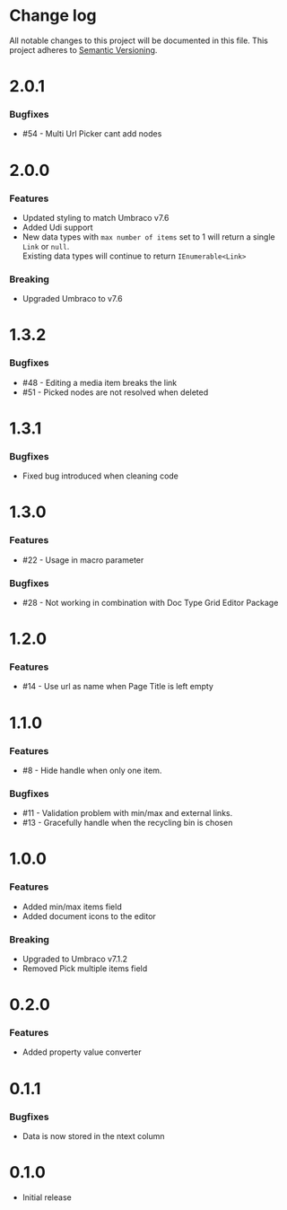 # Change log
All notable changes to this project will be documented in this file.
This project adheres to [Semantic Versioning](http://semver.org/).

# 2.0.1
### Bugfixes

  * #54 - Multi Url Picker cant add nodes

# 2.0.0
### Features

  * Updated styling to match Umbraco v7.6
  * Added Udi support
  * New data types with `max number of items` set to 1 will return a single `Link` or `null`.  
    Existing data types will continue to return `IEnumerable<Link>`

### Breaking

 * Upgraded Umbraco to v7.6

# 1.3.2
### Bugfixes

  * #48 - Editing a media item breaks the link
  * #51 - Picked nodes are not resolved when deleted

# 1.3.1
### Bugfixes

  * Fixed bug introduced when cleaning code

# 1.3.0
### Features

  * #22 - Usage in macro parameter

### Bugfixes

  * #28 - Not working in combination with Doc Type Grid Editor Package

# 1.2.0
### Features

  * #14 - Use url as name when Page Title is left empty

# 1.1.0
### Features

  * #8 - Hide handle when only one item.

### Bugfixes

  * #11 - Validation problem with min/max and external links.
  * #13 - Gracefully handle when the recycling bin is chosen

# 1.0.0
### Features

  * Added min/max items field
  * Added document icons to the editor

### Breaking

  * Upgraded to Umbraco v7.1.2
  * Removed Pick multiple items field

# 0.2.0
### Features

  * Added property value converter

# 0.1.1
### Bugfixes

  * Data is now stored in the ntext column

# 0.1.0

  * Initial release
